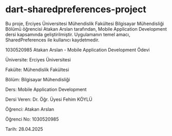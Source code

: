 # dart-sharedpreferences-project
Bu proje, Erciyes Üniversitesi Mühendislik Fakültesi Bilgisayar Mühendisliği Bölümü öğrencisi Atakan Arslan tarafından, Mobile Application Development dersi kapsamında geliştirilmiştir.
Uygulamanın temel amacı, SharedPreferences ile kullanıcı kaydetmedir.




1030520985 Atakan Arslan - Mobile Application Development Ödevi


Üniversite: Erciyes Üniversitesi

Fakülte: Mühendislik Fakültesi

Bölüm: Bilgisayar Mühendisliği

Ders: Mobile Application Development

Dersi Veren: Dr. Öğr. Üyesi Fehim KÖYLÜ

Öğrenci: Atakan Arslan

Öğrenci No: 1030520985

Tarih: 28.04.2025
